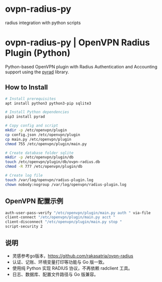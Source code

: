 # ovpn-radius-py
radius integration with python scripts
# ovpn-radius-py | OpenVPN Radius Plugin (Python)

Python-based OpenVPN plugin with Radius Authentication and Accounting support using the [pyrad](https://github.com/pyradius/pyrad) library.

## How to Install

```bash
# Install prerequisites
apt install python3 python3-pip sqlite3

# Install Python dependencies
pip3 install pyrad

# Copy config and script
mkdir -p /etc/openvpn/plugin
cp config.json /etc/openvpn/plugin
cp main.py /etc/openvpn/plugin
chmod 755 /etc/openvpn/plugin/main.py

# Create database folder sqlite
mkdir -p /etc/openvpn/plugin/db
touch /etc/openvpn/plugin/db/ovpn-radius.db
chmod -R 777 /etc/openvpn/plugin/db

# Create log file
touch /var/log/openvpn/radius-plugin.log
chown nobody:nogroup /var/log/openvpn/radius-plugin.log
```


## OpenVPN 配置示例

```bash
auth-user-pass-verify "/etc/openvpn/plugin/main.py auth " via-file
client-connect "/etc/openvpn/plugin/main.py acct "
client-disconnect "/etc/openvpn/plugin/main.py stop "
script-security 2
```

## 说明
- 灵感参考go版本，https://github.com/rakasatria/ovpn-radius
- 认证、记账、环境变量打印等功能与 Go 版一致。
- 使用纯 Python 实现 RADIUS 协议，不再依赖 radclient 工具。
- 日志、数据库、配置文件路径与 Go 版兼容。
